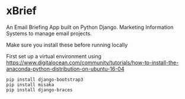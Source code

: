 # xBrief
An Email Briefing App built on Python Django. Marketing Information Systems to manage email projects.

Make sure you install these before running locally 

First set up a virtual environment using https://www.digitalocean.com/community/tutorials/how-to-install-the-anaconda-python-distribution-on-ubuntu-16-04

```
pip install django-bootstrap3
pip install misaka
pip install django-braces
```
